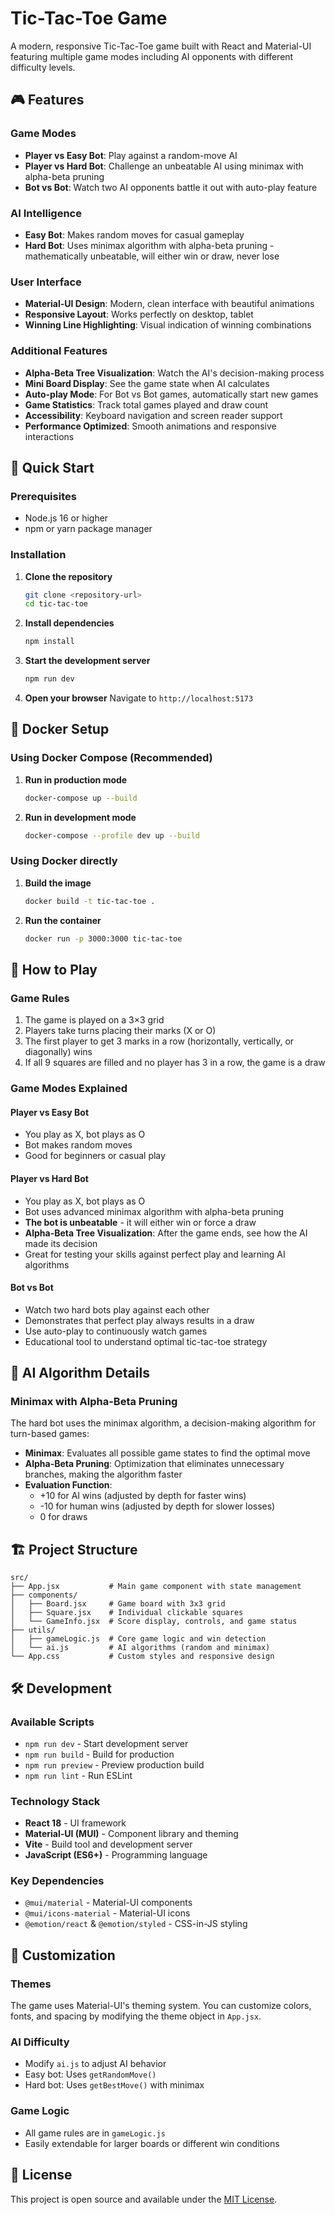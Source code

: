 # Tic-Tac-Toe Game

A modern, responsive Tic-Tac-Toe game built with React and Material-UI featuring multiple game modes including AI opponents with different difficulty levels.

## 🎮 Features

### Game Modes
- **Player vs Easy Bot**: Play against a random-move AI
- **Player vs Hard Bot**: Challenge an unbeatable AI using minimax with alpha-beta pruning
- **Bot vs Bot**: Watch two AI opponents battle it out with auto-play feature

### AI Intelligence
- **Easy Bot**: Makes random moves for casual gameplay
- **Hard Bot**: Uses minimax algorithm with alpha-beta pruning - mathematically unbeatable, will either win or draw, never lose

### User Interface
- **Material-UI Design**: Modern, clean interface with beautiful animations
- **Responsive Layout**: Works perfectly on desktop, tablet
- **Winning Line Highlighting**: Visual indication of winning combinations

### Additional Features
- **Alpha-Beta Tree Visualization**: Watch the AI's decision-making process
- **Mini Board Display**: See the game state when AI calculates
- **Auto-play Mode**: For Bot vs Bot games, automatically start new games
- **Game Statistics**: Track total games played and draw count
- **Accessibility**: Keyboard navigation and screen reader support
- **Performance Optimized**: Smooth animations and responsive interactions

## 🚀 Quick Start

### Prerequisites
- Node.js 16 or higher
- npm or yarn package manager

### Installation

1. **Clone the repository**
   ```bash
   git clone <repository-url>
   cd tic-tac-toe
   ```

2. **Install dependencies**
   ```bash
   npm install
   ```

3. **Start the development server**
   ```bash
   npm run dev
   ```

4. **Open your browser**
   Navigate to `http://localhost:5173`

## 🐳 Docker Setup

### Using Docker Compose (Recommended)

1. **Run in production mode**
   ```bash
   docker-compose up --build
   ```

2. **Run in development mode**
   ```bash
   docker-compose --profile dev up --build
   ```

### Using Docker directly

1. **Build the image**
   ```bash
   docker build -t tic-tac-toe .
   ```

2. **Run the container**
   ```bash
   docker run -p 3000:3000 tic-tac-toe
   ```

## 🎯 How to Play

### Game Rules
1. The game is played on a 3×3 grid
2. Players take turns placing their marks (X or O)
3. The first player to get 3 marks in a row (horizontally, vertically, or diagonally) wins
4. If all 9 squares are filled and no player has 3 in a row, the game is a draw

### Game Modes Explained

#### Player vs Easy Bot
- You play as X, bot plays as O
- Bot makes random moves
- Good for beginners or casual play

#### Player vs Hard Bot
- You play as X, bot plays as O
- Bot uses advanced minimax algorithm with alpha-beta pruning
- **The bot is unbeatable** - it will either win or force a draw
- **Alpha-Beta Tree Visualization**: After the game ends, see how the AI made its decision
- Great for testing your skills against perfect play and learning AI algorithms

#### Bot vs Bot
- Watch two hard bots play against each other
- Demonstrates that perfect play always results in a draw
- Use auto-play to continuously watch games
- Educational tool to understand optimal tic-tac-toe strategy

## 🧠 AI Algorithm Details

### Minimax with Alpha-Beta Pruning

The hard bot uses the minimax algorithm, a decision-making algorithm for turn-based games:

- **Minimax**: Evaluates all possible game states to find the optimal move
- **Alpha-Beta Pruning**: Optimization that eliminates unnecessary branches, making the algorithm faster
- **Evaluation Function**: 
  - +10 for AI wins (adjusted by depth for faster wins)
  - -10 for human wins (adjusted by depth for slower losses)
  - 0 for draws

## 🏗️ Project Structure

```
src/
├── App.jsx           # Main game component with state management
├── components/
│   ├── Board.jsx     # Game board with 3x3 grid
│   ├── Square.jsx    # Individual clickable squares
│   └── GameInfo.jsx  # Score display, controls, and game status
├── utils/
│   ├── gameLogic.js  # Core game logic and win detection
│   └── ai.js         # AI algorithms (random and minimax)
└── App.css           # Custom styles and responsive design
```

## 🛠️ Development

### Available Scripts

- `npm run dev` - Start development server
- `npm run build` - Build for production
- `npm run preview` - Preview production build
- `npm run lint` - Run ESLint

### Technology Stack

- **React 18** - UI framework
- **Material-UI (MUI)** - Component library and theming
- **Vite** - Build tool and development server
- **JavaScript (ES6+)** - Programming language

### Key Dependencies

- `@mui/material` - Material-UI components
- `@mui/icons-material` - Material-UI icons
- `@emotion/react` & `@emotion/styled` - CSS-in-JS styling

## 🎨 Customization

### Themes
The game uses Material-UI's theming system. You can customize colors, fonts, and spacing by modifying the theme object in `App.jsx`.

### AI Difficulty
- Modify `ai.js` to adjust AI behavior
- Easy bot: Uses `getRandomMove()`
- Hard bot: Uses `getBestMove()` with minimax

### Game Logic
- All game rules are in `gameLogic.js`
- Easily extendable for larger boards or different win conditions

## 📄 License

This project is open source and available under the [MIT License](LICENSE).